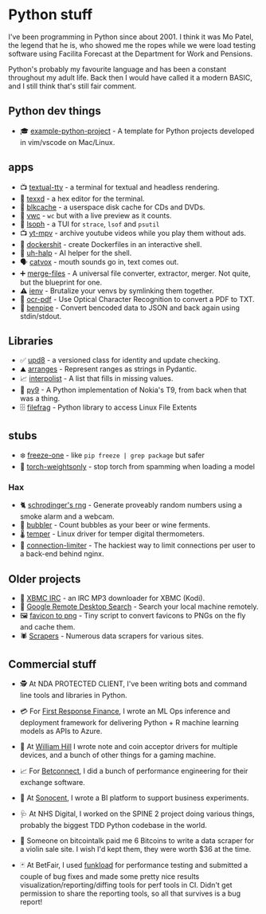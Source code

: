 # Python stuff

I've been programming in Python since about 2001. I think it was Mo Patel, the
legend that he is, who showed me the ropes while we were load testing software
using Facilita Forecast at the Department for Work and Pensions.

Python's probably my favourite language and has been a constant throughout my
adult life. Back then I would have called it a modern BASIC, and I still think
that's still fair comment.

## Python dev things

* 🎓 [example-python-project](https://github.com/bitplane/example-python-project) -
  A template for Python projects developed in vim/vscode on Mac/Linux.

## apps
* 📺 [textual-tty](textual-tty) -
  a terminal for textual and headless rendering.
* 🔢 [texxd](texxd) -
  a hex editor for the terminal.
* 🧊 [blkcache](blkcache) -
  a userspace disk cache for CDs and DVDs.
* 🚻 [vwc](vwc) -
  `wc` but with a live preview as it counts.
* 📂 [lsoph](lsoph) -
  a TUI for `strace`, `lsof` and `psutil`
* 📺 [yt-mpv](yt-mpv) -
  archive youtube videos while you play them without ads.
* 🐳 [dockershit](dockershit) -
  create Dockerfiles in an interactive shell.
* 🛟 [uh-halp](uh-halp) -
  AI helper for the shell.
* 🗣️ [catvox](catvox) -
  mouth sounds go in, text comes out.
* ➕ [merge-files](merge-files) -
  A universal file converter, extractor, merger. Not quite, but the blueprint
  for one.
* ⚠️  [ienv](ienv) -
  Brutalize your venvs by symlinking them together.
* 📑 [ocr-pdf](https://github.com/bitplane/ocr-pdf) -
  Use Optical Character Recognition to convert a PDF to TXT.
* 🪈 [benpipe](https://github.com/bitplane/benpipe) -
  Convert bencoded data to JSON and back again using stdin/stdout.

## Libraries

* ✅ [upd8](upd8) -
  a versioned class for identity and update checking.
* ⛰️ [arranges](arranges) -
  Represent ranges as strings in Pydantic.
* 📈 [interpolist](interpolist) -
  A list that fills in missing values.
* 📱 [py9](https://github.com/bitplane/py9) -
  A Python implementation of Nokia's T9, from back when that was a thing.
* 🗄️ [filefrag](https://github.com/bitplane/pyfilefrag) -
  Python library to access Linux File Extents

## stubs

* ❄️  [freeze-one](https://github.com/bitplane/freeze_one) -
  like `pip freeze | grep package` but safer
* 🔦 [torch-weightsonly](https://github.com/bitplane/torch_weightsonly) -
  stop torch from spamming when loading a model

### Hax

* 🐈 [schrodinger's rng](https://github.com/bitplane/schrodingers-rng) -
  Generate proveably random numbers using a smoke alarm and a webcam.
* 🍾 [bubbler](/log/2012/02/airlock-mic-project) -
  Count bubbles as your beer or wine ferments.
* 🌡️ [temper](https://github.com/bitplane/temper) -
  Linux driver for temper digital thermometers.
* 🐌 [connection-limiter](https://github.com/bitplane/connection-limiter) -
  The hackiest way to limit connections per user to a back-end behind nginx.

## Older projects

* 🎹 [XBMC IRC](xbmc) -
  an IRC MP3 downloader for XBMC (Kodi).
* 🔎 [Google Remote Desktop Search](rgds) -
  Search your local machine remotely.
* 🖼️ [favicon to png](https://github.com/bitplane/favicon-to-png) -
  Tiny script to convert favicons to PNGs on the fly and cache them.
* 🕷️ [Scrapers](scrapers) -
  Numerous data scrapers for various sites.

## Commercial stuff

* 🕵️ At NDA PROTECTED CLIENT, I've been writing bots and command line tools and
  libraries in Python.

* 💳 For [First Response Finance](https://www.firstresponsefinance.co.uk/), I
  wrote an ML Ops inference and deployment framework for delivering Python + R
  machine learning models as APIs to Azure.

* 🎰 At [William Hill](https://www.williamhill.com/) I wrote note and coin
  acceptor drivers for multiple devices, and a bunch of other things for a
  gaming machine.

* 📈 For [Betconnect](https://www.betconnect.com/), I did a bunch of performance
  engineering for their exchange software.

* 🦻 At [Sonocent](https://glean.co/), I wrote a BI platform to support business
  experiments.

* 🩺 At NHS Digital, I worked on the SPINE 2 project doing various things, probably
  the biggest TDD Python codebase in the world.

* 🎻 Someone on bitcointalk paid me 6 Bitcoins to write a data scraper for a
  violin sale site. I wish I'd kept them, they were worth $36 at the time.

* 🃏 At BetFair, I used [funkload](https://github.com/nuxeo/funkload) for
  performance testing and submitted a couple of bug fixes and made some pretty
  nice results visualization/reporting/diffing tools for perf tools in CI.
  Didn't get permission to share the reporting tools, so all that survives is
  a bug report!
